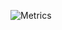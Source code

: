 ![Metrics](https://metrics.lecoq.io/OlavWolfiken?template=classic&people=1&languages=1&stars=1&activity=1&achievements=1&repositories=1&gists=1&pagespeed=1&base.indepth=false&repositories=100&repositories.batch=100&repositories.forks=false&repositories.affiliations=owner&languages.limit=8&languages.threshold=0%25&languages.other=false&languages.colors=github&languages.sections=most-used&languages.indepth=false&languages.analysis.timeout=15&languages.categories=markup%2C%20programming&languages.recent.categories=markup%2C%20programming&languages.recent.load=300&languages.recent.days=14&stars.limit=4&people.limit=24&people.identicons=false&people.identicons.hide=false&people.size=28&people.types=followers%2C%20following&people.shuffle=false&activity.limit=5&activity.load=300&activity.days=14&activity.visibility=public&activity.timestamps=false&activity.filter=all&achievements.threshold=C&achievements.secrets=true&achievements.display=compact&achievements.limit=0&pagespeed.url=https%3A%2F%2Folavwolfiken.github.io%2FBetterDiscord%2F&pagespeed.detailed=false&pagespeed.screenshot=false&config.timezone=Europe%2FWarsaw)
